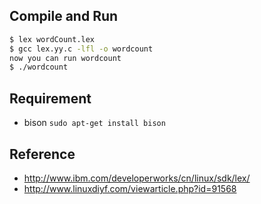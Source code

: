 
Compile and Run
---------------
```sh
$ lex wordCount.lex
$ gcc lex.yy.c -lfl -o wordcount
now you can run wordcount
$ ./wordcount
```

Requirement
-----------
* bison  `sudo apt-get install bison`

Reference
---------
* http://www.ibm.com/developerworks/cn/linux/sdk/lex/
* http://www.linuxdiyf.com/viewarticle.php?id=91568
